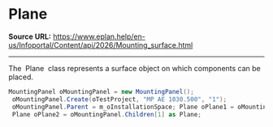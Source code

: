 # Plane

**Source URL:** https://www.eplan.help/en-us/Infoportal/Content/api/2026/Mounting_surface.html

---

The  Plane  class represents a surface object on which components can be placed.

```csharp
MountingPanel oMountingPanel = new MountingPanel();
 oMountingPanel.Create(oTestProject, "MP AE 1030.500", "1");
 oMountingPanel.Parent = m_oInstallationSpace; Plane oPlane1 = oMountingPanel.Children[0] as Plane;
 Plane oPlane2 = oMountingPanel.Children[1] as Plane;
```

